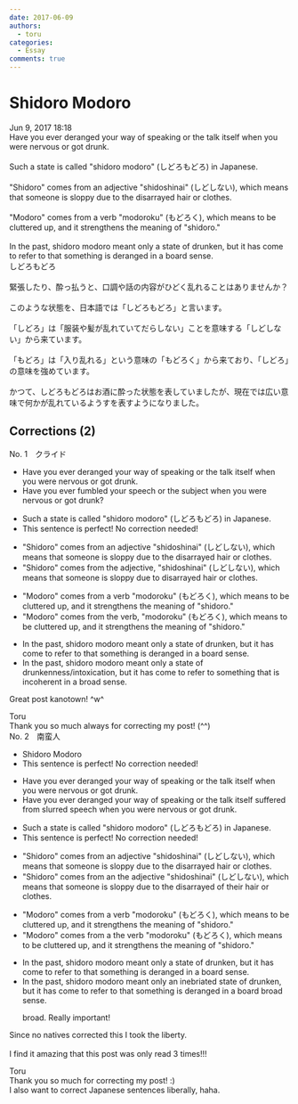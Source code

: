 ```yaml
---
date: 2017-06-09
authors:
  - toru
categories:
  - Essay
comments: true
---
```


# Shidoro Modoro
<div class="date">Jun 9, 2017 18:18</div>
<div id="post"><div id="body_show_ori">
Have you ever deranged your way of speaking or the talk itself when you were nervous or got drunk.<br/><br/>Such a state is called "shidoro modoro" (しどろもどろ) in Japanese.<br/><br/>"Shidoro" comes from an adjective "shidoshinai" (しどしない), which means that someone is sloppy due to the disarrayed hair or clothes.<br/><br/>"Modoro" comes from a verb "modoroku" (もどろく), which means to be cluttered up, and it strengthens the meaning of "shidoro."<br/><br/>In the past, shidoro modoro meant only a state of drunken, but it has come to refer to that something is deranged in a board sense.
</div></div>

<!-- more -->

<div id="post_ja"><div id="body_show_mo">
しどろもどろ<br/><br/>緊張したり、酔っ払うと、口調や話の内容がひどく乱れることはありませんか？<br/><br/>このような状態を、日本語では「しどろもどろ」と言います。<br/><br/>「しどろ」は「服装や髪が乱れていてだらしない」ことを意味する「しどしない」から来ています。<br/><br/>「もどろ」は「入り乱れる」という意味の「もどろく」から来ており、「しどろ」の意味を強めています。<br/><br/>かつて、しどろもどろはお酒に酔った状態を表していましたが、現在では広い意味で何かが乱れているようすを表すようになりました。
</div></div>

## Corrections (2)
<div id="block"><div class="first_name"> No. 1　<span class="just_name">クライド</span></div><div id="block2">
<ul class="correction_field">
<li class="incorrect">Have you ever deranged your way of speaking or the talk itself when you were nervous or got drunk.</li>
<li class="corrected correct">
Have you ever <span class="f_blue">fumbled</span> <span class="f_blue">your speech</span> or <span class="f_blue">the subject </span>when you were nervous or got drunk<span class="f_red">?</span>
</li>
</ul>
<ul class="correction_field">
<li class="incorrect">Such a state is called "shidoro modoro" (しどろもどろ) in Japanese.</li>
<li class="corrected perfect">This sentence is perfect! No correction needed!</li>
</ul>
<ul class="correction_field">
<li class="incorrect">"Shidoro" comes from an adjective "shidoshinai" (しどしない), which means that someone is sloppy due to the disarrayed hair or clothes.</li>
<li class="corrected correct">
"Shidoro" comes from <span class="f_blue">the</span> adjective, "shidoshinai" (しどしない), which means that someone is sloppy due to disarrayed hair or clothes.
</li>
</ul>
<ul class="correction_field">
<li class="incorrect">"Modoro" comes from a verb "modoroku" (もどろく), which means to be cluttered up, and it strengthens the meaning of "shidoro."</li>
<li class="corrected correct">
"Modoro" comes from <span class="f_blue">the</span> verb, "modoroku" (もどろく), which means to be cluttered up, and it strengthens the meaning of "shidoro."
</li>
</ul>
<ul class="correction_field">
<li class="incorrect">In the past, shidoro modoro meant only a state of drunken, but it has come to refer to that something is deranged in a board sense.</li>
<li class="corrected correct">
In the past, shidoro modoro meant only a state of <span class="f_blue">drunkenness/intoxication</span>, but it has come to refer<span class="f_blue"> to something that is incoherent</span> in a <span class="f_red">broad</span> sense.
</li>
</ul>
<p class="comment_small">
 Great post kanotown! ^w^
</p>

</div><div class="name"><span class="just_name">Toru</span><br>
Thank you so much always for correcting my post! (^^)
</div>
</div>
<div id="block"><div class="first_name"> No. 2　<span class="just_name">南蛮人</span></div><div id="block2">
<ul class="correction_field">
<li class="incorrect">Shidoro Modoro</li>
<li class="corrected perfect">This sentence is perfect! No correction needed!</li>
</ul>
<ul class="correction_field">
<li class="incorrect">Have you ever deranged your way of speaking or the talk itself when you were nervous or got drunk.</li>
<li class="corrected correct">
Have you ever <span class="sline"><span class="f_red">deranged your way of speaking or the talk itself</span></span> <span class="f_blue">suffered from slurred speech</span> when you were nervous or got drunk.
</li>
</ul>
<ul class="correction_field">
<li class="incorrect">Such a state is called "shidoro modoro" (しどろもどろ) in Japanese.</li>
<li class="corrected perfect">This sentence is perfect! No correction needed!</li>
</ul>
<ul class="correction_field">
<li class="incorrect">"Shidoro" comes from an adjective "shidoshinai" (しどしない), which means that someone is sloppy due to the disarrayed hair or clothes.</li>
<li class="corrected correct">
"Shidoro" comes from <span class="sline"><span class="f_red">an</span></span> <span class="f_blue">the</span> adjective "shidoshinai" (しどしない), which means that someone is sloppy due to the disarray<span class="sline"><span class="f_red">ed</span></span> <span class="f_blue">of their</span> hair or clothes.
</li>
</ul>
<ul class="correction_field">
<li class="incorrect">"Modoro" comes from a verb "modoroku" (もどろく), which means to be cluttered up, and it strengthens the meaning of "shidoro."</li>
<li class="corrected correct">
"Modoro" comes from <span class="sline"><span class="f_red">a</span></span> <span class="f_blue">the</span> verb "modoroku" (もどろく), which means to be cluttered up, and it strengthens the meaning of "shidoro."
</li>
</ul>
<ul class="correction_field">
<li class="incorrect">In the past, shidoro modoro meant only a state of drunken, but it has come to refer to that something is deranged in a board sense.</li>
<li class="corrected correct">
In the past, shidoro modoro meant only a<span class="f_blue">n inebriated </span>state <span class="sline"><span class="f_red">of drunken</span></span>, but it has come to refer to that something is deranged in a <span class="f_red"><span class="sline">board</span></span> <span class="f_blue"><span class="f_bold">broad</span></span> sense.
<p class="correction_comment">broad. Really important!</p>
</li>
</ul>
<p class="comment_small">
 Since no natives corrected this I took the liberty.
 <br/>
 <br/>
 I find it amazing that this post was only read 3 times!!!
</p>

</div><div class="name"><span class="just_name">Toru</span><br>
Thank you so much for correcting my post! :)<br/>I also want to correct Japanese sentences liberally, haha.
</div>
</div>
